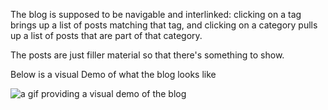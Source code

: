 The blog is supposed to be navigable and interlinked: clicking on a tag brings up a list of posts matching that tag, and clicking on a category pulls up a list of posts that are part of that category. 

The posts are just filler material so that there's something to show.

Below is a visual Demo of what the blog looks like

![a gif providing a visual demo of the blog](demo_djb.gif?raw=true "A visual Demo of the blog")

